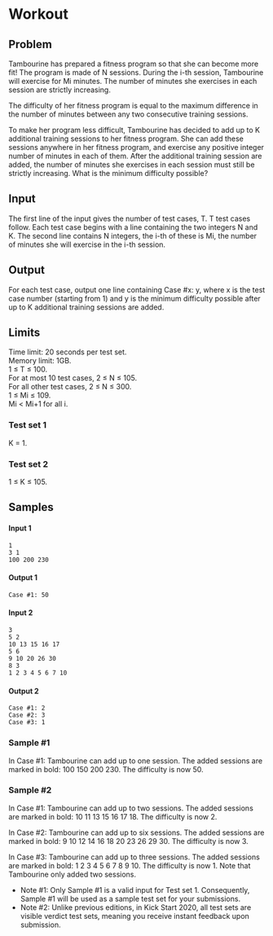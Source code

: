 # Workout

## Problem
Tambourine has prepared a fitness program so that she can become more fit! The program is made of N sessions. During the i-th session, Tambourine will exercise for Mi minutes. The number of minutes she exercises in each session are strictly increasing.

The difficulty of her fitness program is equal to the maximum difference in the number of minutes between any two consecutive training sessions.

To make her program less difficult, Tambourine has decided to add up to K additional training sessions to her fitness program. She can add these sessions anywhere in her fitness program, and exercise any positive integer number of minutes in each of them. After the additional training session are added, the number of minutes she exercises in each session must still be strictly increasing. What is the minimum difficulty possible?

## Input
The first line of the input gives the number of test cases, T. T test cases follow. Each test case begins with a line containing the two integers N and K. The second line contains N integers, the i-th of these is Mi, the number of minutes she will exercise in the i-th session.

## Output
For each test case, output one line containing Case #x: y, where x is the test case number (starting from 1) and y is the minimum difficulty possible after up to K additional training sessions are added.

## Limits
Time limit: 20 seconds per test set.  
Memory limit: 1GB.  
1 ≤ T ≤ 100.  
For at most 10 test cases, 2 ≤ N ≤ 105.  
For all other test cases, 2 ≤ N ≤ 300.  
1 ≤ Mi ≤ 109.  
Mi < Mi+1 for all i.  

### Test set 1
K = 1.

### Test set 2
1 ≤ K ≤ 105.

## Samples

#### Input 1
```
1
3 1
100 200 230
```
#### Output 1
```
Case #1: 50
```

#### Input 2
```
3
5 2
10 13 15 16 17
5 6
9 10 20 26 30
8 3
1 2 3 4 5 6 7 10
```
#### Output 2
```
Case #1: 2
Case #2: 3
Case #3: 1
```

### Sample #1
In Case #1: Tambourine can add up to one session. The added sessions are marked in bold: 100 150 200 230. The difficulty is now 50.

### Sample #2
In Case #1: Tambourine can add up to two sessions. The added sessions are marked in bold: 10 11 13 15 16 17 18. The difficulty is now 2.

In Case #2: Tambourine can add up to six sessions. The added sessions are marked in bold: 9 10 12 14 16 18 20 23 26 29 30. The difficulty is now 3.

In Case #3: Tambourine can add up to three sessions. The added sessions are marked in bold: 1 2 3 4 5 6 7 8 9 10. The difficulty is now 1. Note that Tambourine only added two sessions.

* Note #1: Only Sample #1 is a valid input for Test set 1. Consequently, Sample #1 will be used as a sample test set for your submissions. 
* Note #2: Unlike previous editions, in Kick Start 2020, all test sets are visible verdict test sets, meaning you receive instant feedback upon submission.
